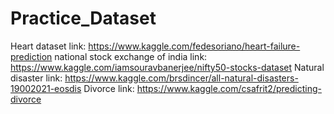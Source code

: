 # Practice_Dataset

Heart dataset link: https://www.kaggle.com/fedesoriano/heart-failure-prediction
national stock exchange of india link: https://www.kaggle.com/iamsouravbanerjee/nifty50-stocks-dataset
Natural disaster link: https://www.kaggle.com/brsdincer/all-natural-disasters-19002021-eosdis
Divorce link: https://www.kaggle.com/csafrit2/predicting-divorce
